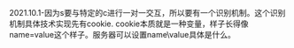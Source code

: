 2021.10.1-因为s要与特定的c进行一对一交互，所以要有一个识别机制。这个识别机制具体技术实现先有cookie. cookie本质就是一种变量，样子长得像 name=value这个样子。服务器可以设置name\value具体是什么。
		